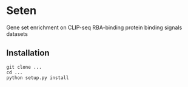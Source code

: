 # Seten

Gene set enrichment on CLIP-seq RBA-binding protein binding signals datasets

## Installation

    git clone ...
    cd ...
    python setup.py install

